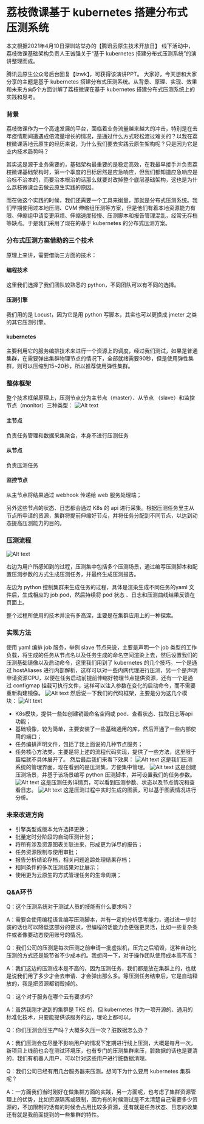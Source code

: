 # 荔枝微课基于 kubernetes 搭建分布式压测系统

本文根据2021年4月10日深圳站举办的【腾讯云原生技术开放日】 线下活动中，荔枝微课基础架构负责人王诚强关于“基于 kubernetes 搭建分布式压测系统”的演讲整理而成。

腾讯云原生公众号后台回复【lzwk】，可获得该演讲PPT。
大家好，今天想和大家分享的主题是基于 kubernetes 搭建分布式压测系统。从背景、原理、实现、效果和未来方向5个方面讲解了荔枝微课在基于 kubernetes 搭建分布式压测系统上的实践和思考。

### 背景
荔枝微课作为一个高速发展的平台，面临着业务流量越来越大的冲击，特别是在去年疫情期间遭遇成倍流量增长的情况，是通过什么方式轻松渡过难关的？以我在荔枝微课落地云原生的经历来说，为什么我们要去实践云原生架构呢？只是因为它是业内技术趋势吗？

其实这是源于业务需要的，基础架构最重要的是稳定高效，在我最早接手并负责荔枝微课基础架构时，第一个季度的目标居然是应急响应，但我们都知道应急响应是治标不治本的，而要治本根治的话那么就要对改掉整个底层基础架构，这也是为什么荔枝微课会去做云原生实践的原因。

而在做这个实践的时候，我们还需要一个工具来衡量，那就是分布式压测系统。我们早期使用过本地压测、CVM 伸缩组压测等方案，但是他们有着本地资源能力有限、伸缩组申请变更麻烦、伸缩速度较慢、压测脚本和报告管理混乱，经常无存档等缺点。于是我们采用了现在的基于 kubernetes 的分布式压测方案。

### 分布式压测方案借助的三个技术
原理上来讲，需要借助三方面的技术：

#### 编程技术
这里我们选择了我们团队较熟悉的 python，不同团队可以有不同的选择。

#### 压测引擎
我们用的是 Locust，因为它是用 python 写脚本，其实也可以更换成 jmeter 之类的其它压测引擎。

#### kubernetes
主要利用它的服务编排技术来进行一个资源上的调度，经过我们测试，如果是普通集群，在需要弹出集群物理节点的情况下，全部就绪需要90秒，但是使用弹性集群，则可以压缩到15~20秒，所以推荐使用弹性集群。

### 整体框架
整个技术框架原理上，压测节点分为主节点（master）、从节点 （slave）和监控节点（monitor）三种类型：
![Alt text](image.png)

#### 主节点
负责任务管理和数据采集聚合，本身不进行压测任务

#### 从节点
负责压测任务

#### 监控节点
从主节点将结果通过 webhook 传递给 web 服务处理端；

另外这些节点的状态、日志都会通过 K8s 的 api 进行采集。根据压测任务里主从节点所申请的资源，集群将提前伸缩好节点，并将任务分配到不同节点，以达到动态提高压测能力的目的。

### 压测流程
![Alt text](image-1.png)

右边为用户所感知到的过程，压测集中包括多个压测场景，通过编写压测脚本和配置压测参数的方式生成压测任务，并最终生成压测报告。

左边为 python 控制集群来生成任务的过程，具体是渲染生成不同任务的yaml 文件后，生成相应的 job pod，然后持续将 pod 状态 、日志和压测曲线结果反馈在页面上。

整个过程所使用的技术并没有多高深，主要是在集群应用上的一种探索。

### 实现方法
使用 yaml 编排 job 服务，举例 slave 节点来说，主要是声明一个 job 类型的工作负载，将生成的任务从节点名以及任务生成的命名空间渲染上去，然后设置我们的压测基础镜像以及启动命令，这里我们用到了 kubernetes 的几个技巧。一个是通过 hostAliases 进行内部解析，这样可以对一些内网代理进行压测，另一个是声明申请资源CPU，以便在任务启动前提前伸缩好物理节点提供资源，还有一个是通过 configmap 挂载可执行文件，这样可以注入参数在变化的启动命令，而不需要重新构建镜像。
![Alt text](image-2.png)
然后说一下我们的代码框架，主要是分为这几个模块：
![Alt text](image-3.png)
* K8s模块，提供一些如创建销毁命名空间或 pod、查看状态、拉取日志等api功能；
* 基础镜像，较为简单，主要安装了一些基础通用的库，然后开通了一些内部使用的端口；
* 任务编排声明文件，包括了我上面说的几种节点服务；
* 任务核心方法类，主要是将上述的流程代码实现，提供了一些方法，这里限于篇幅就不具体展开了。
然后最后我们来看下效果：
![Alt text](image-4.png)
这是我们压测系统的管理界面，现在看到的是压测集，方便集中管理。
![Alt text](image-5.png)
这是创建压测场景，并基于该场景编写 python 压测脚本，并可设置我们的任务参数。
![Alt text](image-6.png)
这是压测任务详情页，可以看到压测参数、状态以及节点情况和查看日志。
![Alt text](image-7.png)
这是压测过程中实时生成的图表，可以基于图表情况进行分析。

### 未来改进方向
* 引擎类型或版本允许选择更换；
* 批量定时分阶段的自动压测计划；
* 将所有涉及资源图表关联进来，形成更为详尽的报告；
* 任务资源限制与使用审批；
* 报告分析结论存档，相关问题追踪处理结果存档；
* 相同条件的多次压测结果对比展示；
* 使用更为云原生的方式管理任务的生命周期；

### Q&A环节
Q：这个压测系统对于测试人员的技能有什么要求吗？

A：需要会使用编程语言编写压测脚本，并有一定的分析思考能力，通过进一步封装的话也可以降低这部分的要求，但编程的话能力会更强更灵活，比如一些复杂条件或者像要动态使用账号的情况。

Q：我们公司的压测是每次压测之前申请一批虚拟机，压完之后销毁，这种自动化压测的方式还是能节省不少成本的。我想问一下，对于操作团队使用成本高不高？

A：我们这边的压测成本是不高的，因为压测任务，我们都是放在集群上的，也就是说我们用了多少才会去申请、才会弹出那么多。等压测任务结束后，它是自动释放的，我是把资源都销毁掉的。

Q：这个对于服务在哪个云有要求吗?

A：虽然我刚才说到的集群是 TKE 的，但 kubernetes 作为一项开源的、通用的标准化技术，只要能提供该服务的云，理论上都可以。

Q：你们压测会压生产吗？大概多久压一次？脏数据怎么办？

A：我们压测会在尽量不影响用户的情况下定期进行线上压测，大概是每月一次，新项目上线前也会在测试环境压，也有专门的压测集群来压，脏数据的话也是要清的，我们有机器人用户，可以针对这些用户进行脏数据清理。

Q：我们公司已经有用几台服务器来压测，想问下为什么要用 kubernetes 集群呢？

A：一方面我们当时刚好在做集群方面的实践，另一方面呢，也考虑了集群资源管理上的优势，比如资源隔离或限制，因为有的时候测试是不太清楚自己需要多少资源的，不加限制的话有的时候会占用比较多资源，还有就是任务状态、日志的收集还有就是我前面提到的一些集群的特性。


